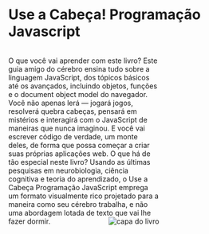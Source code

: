 # Use a Cabeça! Programação Javascript
<p style="float: left; width: 60%;">O que você vai aprender com este livro? Este guia amigo do cérebro ensina tudo sobre a linguagem JavaScript, dos tópicos básicos até os avançados, incluindo objetos, funções e o document object model do navegador. Você não apenas lerá — jogará jogos, resolverá quebra cabeças, pensará em mistérios e interagirá com o JavaScript de maneiras que nunca imaginou. E você vai escrever código de verdade, um monte deles, de forma que possa começar a criar suas próprias aplicações web. O que há de tão especial neste livro? Usando as últimas pesquisas em neurobiologia, ciência cognitiva e teoria do aprendizado, o Use a Cabeça Programação JavaScript emprega um formato visualmente rico projetado para a maneira como seu cérebro trabalha, e não uma abordagem lotada de texto que vai lhe fazer dormir. <img src="https://d38h3sy5jr28pf.cloudfront.net/capas-livros/9788576088455-eric-freeman-elisabeth-robson-leonardo-castilhone-use-a-cabeca-programacao-em-html-5-2197272747.jpg" alt="capa do livro" align="right"> </p>
